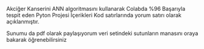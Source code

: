 Akciğer Kanserini ANN  algoritmasını kullanarak Colabda %96 Başarıyla  tespit eden  Pyton Projesi  İçerikleri  Kod satırlarında    yorum satırı olarak  açıklanmıştır. 

Sunumu da pdf olarak paylaşıyorum veri setindeki sutunların manasını oraya bakarak  öğrenebilirsiniz


